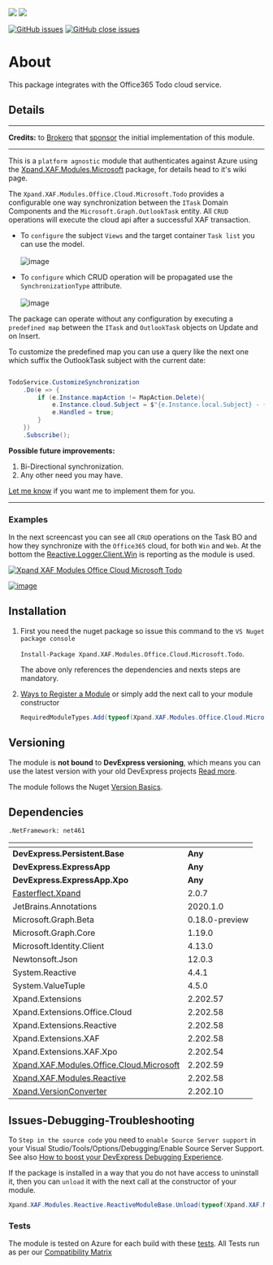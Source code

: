 ![](https://xpandshields.azurewebsites.net/nuget/v/Xpand.XAF.Modules.Office.Cloud.Microsoft.Todo.svg?&style=flat) ![](https://xpandshields.azurewebsites.net/nuget/dt/Xpand.XAF.Modules.Office.Cloud.Microsoft.Todo.svg?&style=flat)

[![GitHub issues](https://xpandshields.azurewebsites.net/github/issues/eXpandFramework/expand/Office.Cloud.Microsoft.Todo.svg)](https://github.com/eXpandFramework/eXpand/issues?utf8=%E2%9C%93&q=is%3Aissue+is%3Aopen+sort%3Aupdated-desc+label%3AStandalone_xaf_modules+label%3AOffice.Cloud.Microsoft.Todo) [![GitHub close issues](https://xpandshields.azurewebsites.net/github/issues-closed/eXpandFramework/eXpand/Office.Cloud.Microsoft.Todo.svg)](https://github.com/eXpandFramework/eXpand/issues?utf8=%E2%9C%93&q=is%3Aissue+is%3Aclosed+sort%3Aupdated-desc+label%3AStandalone_XAF_Modules+label%3AOffice.Cloud.Microsoft.Todo)
# About 

This package integrates with the Office365 Todo cloud service.

## Details

---

**Credits:** to [Brokero](https://www.brokero.ch/de/startseite/) that [sponsor](https://github.com/sponsors/apobekiaris) the initial implementation of this module.

---

This is a `platform agnostic` module that authenticates against Azure using the [Xpand.XAF.Modules.Microsoft](https://github.com/eXpandFramework/DevExpress.XAF/tree/master/src/Modules/Office.Cloud.Microsoft) package, for details head to it's wiki page.

The `Xpand.XAF.Modules.Office.Cloud.Microsoft.Todo` provides a configurable one way synchronization between the `ITask` Domain Components and the `Microsoft.Graph.OutlookTask` entity.
All `CRUD` operations will execute the cloud api after a successful XAF transaction. 

* To `configure` the subject `Views` and the target container `Task list` you can use the model.</br>  
  ![image](https://user-images.githubusercontent.com/159464/87255178-264b6a00-c491-11ea-84ec-575750a3c38e.png)

* To `configure` which CRUD operation will be propagated use the `SynchronizationType` attribute.</br>  
![image](https://user-images.githubusercontent.com/159464/88489123-0b9de880-cf9b-11ea-8bc3-e8a8ac1c3d46.png)

The package can operate without any configuration by executing a `predefined map` between the `ITask` and `OutlookTask` objects on Update and on Insert.

To customize the predefined map you can use a query like the next one which suffix the OutlookTask subject with the current date:

```cs

TodoService.CustomizeSynchronization
    .Do(e => {
        if (e.Instance.mapAction != MapAction.Delete){
            e.Instance.cloud.Subject = $"{e.Instance.local.Subject} - {DateTime.Now}";
            e.Handled = true;
        }
    })
    .Subscribe();

```


**Possible future improvements:**

1. Bi-Directional synchronization.
1. Any other need you may have.

[Let me know](https://github.com/sponsors/apobekiaris) if you want me to implement them for you.

---

### Examples

In the next screencast you can see all `CRUD` operations on the Task BO and how they synchronize with the `Office365` cloud, for both `Win` and `Web`. At the bottom the [Reactive.Logger.Client.Win](https://github.com/eXpandFramework/DevExpress.XAF/tree/master/src/Modules/Reactive.Logger.Client.Win) is reporting as the module is used.

<twitter>

[![Xpand XAF Modules Office Cloud Microsoft Todo](https://user-images.githubusercontent.com/159464/87413649-3e2b0700-c5d3-11ea-95d1-b44ee2f7891c.gif)
](https://www.youtube.com/watch?v=8m6Yjrw2Rk0)

</twitter>

[![image](https://user-images.githubusercontent.com/159464/87556331-2fba1980-c6bf-11ea-8a10-e525dda86364.png)](https://www.youtube.com/watch?v=8m6Yjrw2Rk0)

## Installation 
1. First you need the nuget package so issue this command to the `VS Nuget package console` 

   `Install-Package Xpand.XAF.Modules.Office.Cloud.Microsoft.Todo`.

    The above only references the dependencies and nexts steps are mandatory.

2. [Ways to Register a Module](https://documentation.devexpress.com/eXpressAppFramework/118047/Concepts/Application-Solution-Components/Ways-to-Register-a-Module)
or simply add the next call to your module constructor
    ```cs
    RequiredModuleTypes.Add(typeof(Xpand.XAF.Modules.Office.Cloud.Microsoft.TodoModule));
    ```
## Versioning
The module is **not bound** to **DevExpress versioning**, which means you can use the latest version with your old DevExpress projects [Read more](https://github.com/eXpandFramework/XAF/tree/master/tools/Xpand.VersionConverter).

The module follows the Nuget [Version Basics](https://docs.microsoft.com/en-us/nuget/reference/package-versioning#version-basics).
## Dependencies
`.NetFramework: net461`

|<!-- -->|<!-- -->
|----|----
|**DevExpress.Persistent.Base**|**Any**
 |**DevExpress.ExpressApp**|**Any**
 |**DevExpress.ExpressApp.Xpo**|**Any**
|[Fasterflect.Xpand](https://github.com/eXpandFramework/Fasterflect)|2.0.7
 |JetBrains.Annotations|2020.1.0
 |Microsoft.Graph.Beta|0.18.0-preview
 |Microsoft.Graph.Core|1.19.0
 |Microsoft.Identity.Client|4.13.0
 |Newtonsoft.Json|12.0.3
 |System.Reactive|4.4.1
 |System.ValueTuple|4.5.0
 |Xpand.Extensions|2.202.57
 |Xpand.Extensions.Office.Cloud|2.202.58
 |Xpand.Extensions.Reactive|2.202.58
 |Xpand.Extensions.XAF|2.202.58
 |Xpand.Extensions.XAF.Xpo|2.202.54
 |[Xpand.XAF.Modules.Office.Cloud.Microsoft](https://github.com/eXpandFramework/DevExpress.XAF/tree/master/src/Modules/Xpand.XAF.Modules.Office.Cloud.Microsoft)|2.202.59
 |[Xpand.XAF.Modules.Reactive](https://github.com/eXpandFramework/DevExpress.XAF/tree/master/src/Modules/Xpand.XAF.Modules.Reactive)|2.202.58
 |[Xpand.VersionConverter](https://github.com/eXpandFramework/DevExpress.XAF/tree/master/tools/Xpand.VersionConverter)|2.202.10

## Issues-Debugging-Troubleshooting

To `Step in the source code` you need to `enable Source Server support` in your Visual Studio/Tools/Options/Debugging/Enable Source Server Support. See also [How to boost your DevExpress Debugging Experience](https://github.com/eXpandFramework/DevExpress.XAF/wiki/How-to-boost-your-DevExpress-Debugging-Experience#1-index-the-symbols-to-your-custom-devexpresss-installation-location).

If the package is installed in a way that you do not have access to uninstall it, then you can `unload` it with the next call at the constructor of your module.
```cs
Xpand.XAF.Modules.Reactive.ReactiveModuleBase.Unload(typeof(Xpand.XAF.Modules.Office.Cloud.Microsoft.Todo.Office.Office.Cloud.Microsoft.TodoModule))
```

### Tests
The module is tested on Azure for each build with these [tests](https://github.com/eXpandFramework/Packages/tree/master/src/Tests/Xpand.XAF.s.Office.Office.Cloud.Microsoft.Todo.Office.Office.Cloud.Microsoft.Todo). 
All Tests run as per our [Compatibility Matrix](https://github.com/eXpandFramework/DevExpress.XAF#compatibility-matrix)

